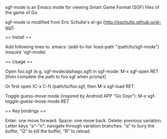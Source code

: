 sgf-mode is an Emacs mode for viewing Smart Game Format (SGF) files of the game of Go. 

sgf-mode is modified from Eric Schulte's el-go (http://eschulte.github.io/el-go/).

== Install ==

Add following lines to .emacs:
  (add-to-list 'load-path "/path/to/sgf-mode")
  (require 'sgf-mode)

== Usage ==

Open foo.sgf (e.g. sgf-mode/alphago.sgf) in sgf-mode:
  M-x sgf-open RET [then complete the path to foo.sgf when prompt]

Or first open (C-x C-f) /path/to/foo.sgf, then
  M-x sgf-load RET

Toggle guess-move mode (inspired by Android APP "Go Dojo"):
  M-x sgf-toggle-guess-move-mode RET

== Key bindings ==

Enter: one move forward.
Space: one move back.
Delete: previous variation.
Letter keys "a"-"n": navigate through variation branches.
"q" to bury the buffer, "Q" to kill the buffer, "R" to reload.
